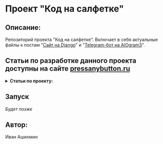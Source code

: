 # Проект "Код на салфетке"

## Описание:

Репозиторий проекта "Код на салфетке". Включает в себя актуальные файлы к постам "[Сайт на Django](https://pressanybutton.ru/category/sajt-na-django/?utm_source=github&utm_medium=repo&utm_campaign=readme)" и "[Telegram-бот на AIOgram3](https://pressanybutton.ru/category/telegram-bot-na-aiogram3/?utm_source=github&utm_medium=repo&utm_campaign=readme)".

## Статьи по разработке данного проекта доступны на сайте [pressanybutton.ru](https://pressanybutton.ru?utm_source=github&utm_medium=repo&utm_campaign=readme)

<details>
<summary>
  <strong>
    Статьи по проекту:
  </strong>
</summary>

1. [Django 1. Установка Django](https://pressanybutton.ru/post/sajt-na-django/django-1-ustanovka-django/?utm_source=github&utm_medium=repo&utm_campaign=readme)
2. [Django 2. Создание проекта](https://pressanybutton.ru/post/sajt-na-django/django-2-sozdanie-proekta/?utm_source=github&utm_medium=repo&utm_campaign=readme)

</details>

## Запуск
_Будет позже_

## Автор:

Иван Ашихмин